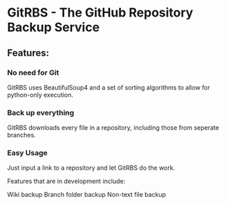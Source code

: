 # GitRBS - The GitHub Repository Backup Service

## Features:
### No need for Git
GitRBS uses BeautifulSoup4 and a set of sorting algorithms to allow for python-only execution.

### Back up everything
GitRBS downloads every file in a repository, including those from seperate branches.

### Easy Usage
Just input a link to a repository and let GitRBS do the work.

Features that are in development include:

Wiki backup
Branch folder backup
Non-text file backup
